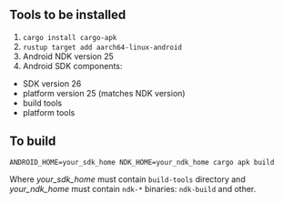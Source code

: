 ## Tools to be installed

1. `cargo install cargo-apk`
2. `rustup target add aarch64-linux-android`
3. Android NDK version 25
4. Android SDK components:
- SDK version 26
- platform version 25 (matches NDK version)
- build tools
- platform tools

## To build
`ANDROID_HOME=your_sdk_home NDK_HOME=your_ndk_home cargo apk build`

Where *your_sdk_home* must contain `build-tools` directory and *your_ndk_home* must contain `ndk-*` binaries: `ndk-build` and other.